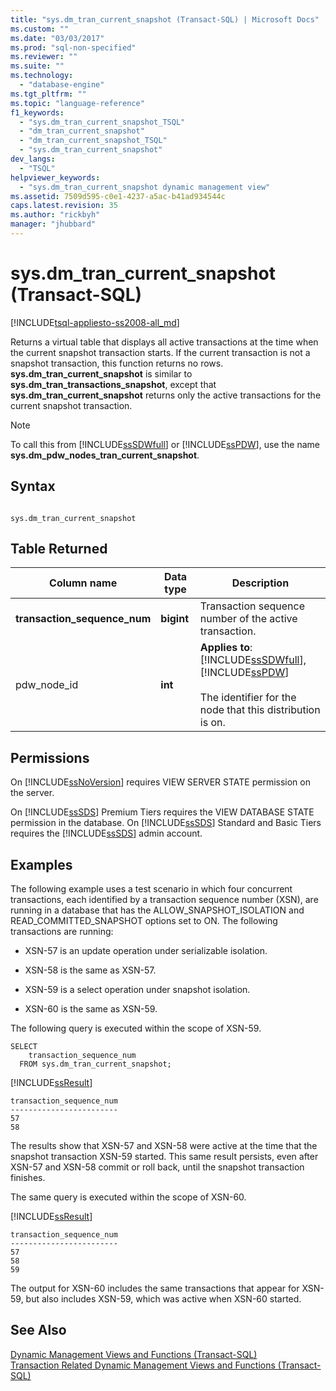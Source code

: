 ```yaml
---
title: "sys.dm_tran_current_snapshot (Transact-SQL) | Microsoft Docs"
ms.custom: ""
ms.date: "03/03/2017"
ms.prod: "sql-non-specified"
ms.reviewer: ""
ms.suite: ""
ms.technology: 
  - "database-engine"
ms.tgt_pltfrm: ""
ms.topic: "language-reference"
f1_keywords: 
  - "sys.dm_tran_current_snapshot_TSQL"
  - "dm_tran_current_snapshot"
  - "dm_tran_current_snapshot_TSQL"
  - "sys.dm_tran_current_snapshot"
dev_langs: 
  - "TSQL"
helpviewer_keywords: 
  - "sys.dm_tran_current_snapshot dynamic management view"
ms.assetid: 7509d595-c0e1-4237-a5ac-b41ad934544c
caps.latest.revision: 35
ms.author: "rickbyh"
manager: "jhubbard"
---
```

# sys.dm_tran_current_snapshot (Transact-SQL)
[!INCLUDE[tsql-appliesto-ss2008-all_md](../../../database-engine/configure/windows/includes/tsql-appliesto-ss2008-all-md.md)]

  Returns a virtual table that displays all active transactions at the time when the current snapshot transaction starts. If the current transaction is not a snapshot transaction, this function returns no rows. **sys.dm_tran_current_snapshot** is similar to **sys.dm_tran_transactions_snapshot**, except that **sys.dm_tran_current_snapshot** returns only the active transactions for the current snapshot transaction.  
  
> [!NOTE]  
>  To call this from [!INCLUDE[ssSDWfull](../../../relational-databases/reference/system-catalog-views/includes/sssdwfull-md.md)] or [!INCLUDE[ssPDW](../../../database-engine/configure/windows/includes/sspdw-md.md)], use the name **sys.dm_pdw_nodes_tran_current_snapshot**.  
  
## Syntax  
  
```  
  
sys.dm_tran_current_snapshot  
```  
  
## Table Returned  
  
|Column name|Data type|Description|  
|-----------------|---------------|-----------------|  
|**transaction_sequence_num**|**bigint**|Transaction sequence number of the active transaction.|  
|pdw_node_id|**int**|**Applies to**: [!INCLUDE[ssSDWfull](../../../relational-databases/reference/system-catalog-views/includes/sssdwfull-md.md)], [!INCLUDE[ssPDW](../../../database-engine/configure/windows/includes/sspdw-md.md)]<br /><br /> The identifier for the node that this distribution is on.|  
  
## Permissions  
 On [!INCLUDE[ssNoVersion](../../../advanced-analytics/r-services/includes/ssnoversion-md.md)] requires VIEW SERVER STATE permission on the server.  
  
 On [!INCLUDE[ssSDS](../../../analysis-services/multidimensional-models/includes/sssds-md.md)] Premium Tiers requires the VIEW DATABASE STATE permission in the database. On [!INCLUDE[ssSDS](../../../analysis-services/multidimensional-models/includes/sssds-md.md)] Standard and Basic Tiers requires the [!INCLUDE[ssSDS](../../../analysis-services/multidimensional-models/includes/sssds-md.md)] admin account.  
  
## Examples  
 The following example uses a test scenario in which four concurrent transactions, each identified by a transaction sequence number (XSN), are running in a database that has the ALLOW_SNAPSHOT_ISOLATION and READ_COMMITTED_SNAPSHOT options set to ON. The following transactions are running:  
  
-   XSN-57 is an update operation under serializable isolation.  
  
-   XSN-58 is the same as XSN-57.  
  
-   XSN-59 is a select operation under snapshot isolation.  
  
-   XSN-60 is the same as XSN-59.  
  
 The following query is executed within the scope of XSN-59.  
  
```  
SELECT   
    transaction_sequence_num  
  FROM sys.dm_tran_current_snapshot;  
```  
  
 [!INCLUDE[ssResult](../../../relational-databases/includes/ssresult-md.md)]  
  
```  
transaction_sequence_num  
------------------------  
57  
58  
```  
  
 The results show that XSN-57 and XSN-58 were active at the time that the snapshot transaction XSN-59 started. This same result persists, even after XSN-57 and XSN-58 commit or roll back, until the snapshot transaction finishes.  
  
 The same query is executed within the scope of XSN-60.  
  
 [!INCLUDE[ssResult](../../../relational-databases/includes/ssresult-md.md)]  
  
```  
transaction_sequence_num  
------------------------  
57  
58  
59  
```  
  
 The output for XSN-60 includes the same transactions that appear for XSN-59, but also includes XSN-59, which was active when XSN-60 started.  
  
## See Also  
 [Dynamic Management Views and Functions &#40;Transact-SQL&#41;](../Topic/Dynamic%20Management%20Views%20and%20Functions%20\(Transact-SQL\).md)   
 [Transaction Related Dynamic Management Views and Functions &#40;Transact-SQL&#41;](../../../relational-databases/reference/system-dynamic-management-views/transaction-related-dynamic-management-views-and-functions-transact-sql.md)  
  
  

